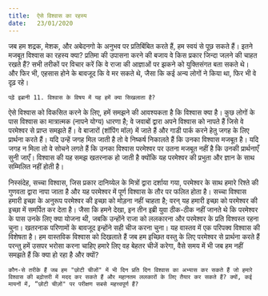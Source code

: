 ```yaml
---
title:  ऐसे विश्वास का रहस्य
date:   23/01/2020
---
```


जब हम शद्रक, मेशक, और अबेदनगो के अनुभव पर प्रतिबिंबित करते हैं, हम स्वयं से पूछ सकते हैं। इतने मजबूत विश्वास का रहस्य क्या? प्रतिमा की उपासना करने की बजाय वे किस प्रकार जिन्दा जलने की चाहत रखते हैं? सभी तरीकों पर विचार करें कि वे राजा की आज्ञाओं पर झकने को युक्तिसंगत बता सकते थे। और फिर भी, एहसास होने के बावजूद कि वे मर सकते थे, जैसा कि कई अन्य लोगों ने किया था, फिर भी वे दृढ़ रहे।

`पढ़ें इब्रानी 11. विश्वास के विषय में यह हमें क्या सिखलाता है?`

ऐसे विश्वास को विकसित करने के लिए, हमें समझने की आवश्यकता है कि विश्वास क्या है। कुछ लोगों के पास विश्वास का मात्रात्मक (नापने योग्य) धारणा है; वे जवाबों द्वारा अपने विश्वास को नापते हैं जिसे वे परमेश्वर से प्राप्त समझते हैं। वे बाजारों (शॉपिंग मॉल) में जाते हैं और गाडी पार्क करने हेतु जगह के लिए प्रार्थना करते हैं। यदि उन्हें जगह मिल जाती है तो वे निष्कर्ष निकालते हैं कि उनका विश्वास मजबूत है। यदि जगह न मिला तो वे सोचने लगते हैं कि उनका विश्वास परमेश्वर पर उतना मजबूत नहीं है कि उनकी प्रार्थनाएँ सुनी जाएँ। विश्वास की यह समझ खतरनाक हो जाती है क्योंकि यह परमेश्वर की प्रभुता और ज्ञान के साथ सम्मिलित नहीं होती है।

निस्संदेह, सच्चा विश्वास, जिस प्रकार दानिय्येल के मित्रों द्वारा दर्शाया गया, परमेश्वर के साथ हमारे रिश्ते की गुणवता द्वारा नापा जाता है और यह परमेश्वर में पूर्ण विश्वास के तौर पर फलित होता है। सच्चा विश्वास हमारी इच्छा के अनुरूप परमेश्वर की इच्छा को मोड़ना नहीं चाहता है; वरन् यह हमारी इच्छा को परमेश्वर की इच्छा में समर्पित कर देता है। जैसा कि हमने देखा, इन तीन इब्री युवा ठीक-ठीक नहीं जानते थे कि परमेश्वर के पास उनके लिए क्या योजना थी, जबकि उन्होंने राजा को ललकारना और परमेश्वर के प्रति विश्वस्त रहना चुना। खतरनाक परिणामों के बावजूद इन्होंने सही चीज करना चुना। यह वास्तव में एक परिपक्व विश्वास की विशेषता है। हम वास्तविक विश्वास को दिखलाते हैं जब हम इच्छित वस्तु के लिए परमेश्वर से प्रार्थना करते हैं परन्तु हमें उसपर भरोसा करना चाहिए हमारे लिए वह बेहतर चीजें करेगा, वैसे समय में भी जब हम नहीं समझते हैं कि क्या हो रहा है और क्यों?

`कौन-से तरीके हैं जब हम "छोटी चीजों" में भी दिन प्रति दिन विश्वास का अभ्यास कर सकते हैं जो हमारे विश्वास की बढ़ोत्तरी में मदद कर सकते हैं और महानतम ललकारों के लिए तैयार कर सकते हैं? क्यों, कई मायनों में, “छोटी चीज़ों" पर परीक्षण सबसे महत्त्वपूर्ण हैं?`